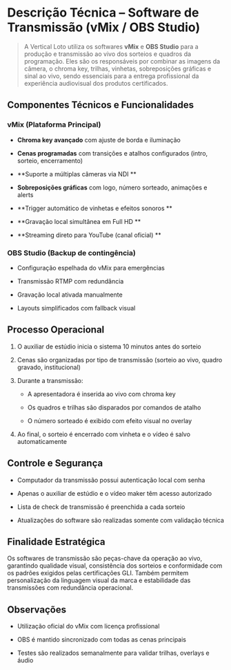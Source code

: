 # **Descrição Técnica – Software de Transmissão (vMix / OBS Studio)**

> A Vertical Loto utiliza os softwares **vMix** e **OBS Studio** para a produção e transmissão ao vivo dos sorteios e quadros da programação. Eles são os responsáveis por combinar as imagens da câmera, o chroma key, trilhas, vinhetas, sobreposições gráficas e sinal ao vivo, sendo essenciais para a entrega profissional da experiência audiovisual dos produtos certificados.

## **Componentes Técnicos e Funcionalidades**

### **vMix (Plataforma Principal)**

- **Chroma key avançado** com ajuste de borda e iluminação

- **Cenas programadas** com transições e atalhos configurados (intro, sorteio, encerramento)

- **Suporte a múltiplas câmeras via NDI  **

- **Sobreposições gráficas** com logo, número sorteado, animações e alerts

- **Trigger automático de vinhetas e efeitos sonoros  **

- **Gravação local simultânea em Full HD  **

- **Streaming direto para YouTube (canal oficial)  **

### **OBS Studio (Backup de contingência)**

- Configuração espelhada do vMix para emergências

- Transmissão RTMP com redundância

- Gravação local ativada manualmente

- Layouts simplificados com fallback visual

## **Processo Operacional**

1.  O auxiliar de estúdio inicia o sistema 10 minutos antes do sorteio

2.  Cenas são organizadas por tipo de transmissão (sorteio ao vivo, quadro gravado, institucional)

3.  Durante a transmissão:

    - A apresentadora é inserida ao vivo com chroma key

    - Os quadros e trilhas são disparados por comandos de atalho

    - O número sorteado é exibido com efeito visual no overlay

4.  Ao final, o sorteio é encerrado com vinheta e o vídeo é salvo automaticamente

## **Controle e Segurança**

- Computador da transmissão possui autenticação local com senha

- Apenas o auxiliar de estúdio e o vídeo maker têm acesso autorizado

- Lista de check de transmissão é preenchida a cada sorteio

- Atualizações do software são realizadas somente com validação técnica

## **Finalidade Estratégica**

Os softwares de transmissão são peças-chave da operação ao vivo, garantindo qualidade visual, consistência dos sorteios e conformidade com os padrões exigidos pelas certificações GLI. Também permitem personalização da linguagem visual da marca e estabilidade das transmissões com redundância operacional.

## **Observações**

- Utilização oficial do vMix com licença profissional

- OBS é mantido sincronizado com todas as cenas principais

- Testes são realizados semanalmente para validar trilhas, overlays e áudio
